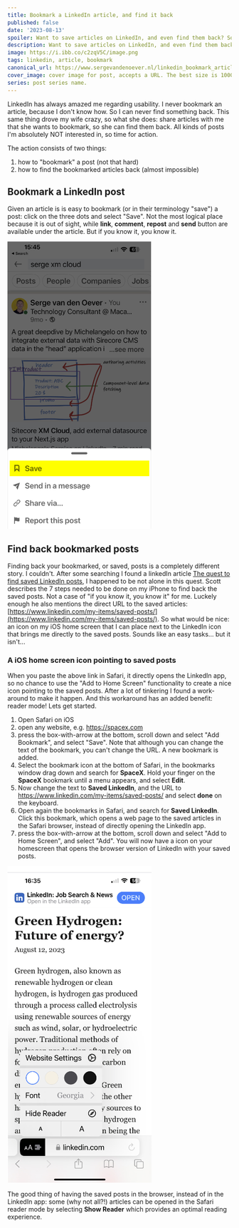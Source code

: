 ```yaml
---
title: Bookmark a LinkedIn article, and find it back
published: false
date: '2023-08-13'
spoiler: Want to save articles on LinkedIn, and even find them back? Sound like an easy functionality, but it isn't...
description: Want to save articles on LinkedIn, and even find them back? Sound like an easy functionality, but it isn't...
image: https://i.ibb.co/c2zqV5C/image.png
tags: linkedin, article, bookmark
canonical_url: https://www.sergevandenoever.nl/linkedin_bookmark_article_and_find_back
cover_image: cover image for post, accepts a URL. The best size is 1000 x 420.
series: post series name.
---
```


LinkedIn has always amazed me regarding usability. I never bookmark an article, because I don't know how. So I can never find something back. This same thing drove my wife crazy, so what she does: share articles with me that she wants to bookmark, so she can find them back. All kinds of posts I'm absolutely NOT interested in, so time for action. 

The action consists of two things:

1. how to "bookmark" a post (not that hard)
2. how to find the bookmarked articles back (almost impossible)

## Bookmark a LinkedIn post

Given an article is is easy to bookmark (or in their terminology "save") a post: click on the three dots and select "Save". Not the most logical place because it is out of sight, while **link**, **comment**, **repost** and **send** button are available under the article. But if you know it, you know it.

![](linkedin_bookmark_article_and_find_back/save-article.png)


## Find back bookmarked posts

Finding back your bookmarked, or saved, posts is a completely different story. I couldn't. After some searching I found a linkedIn article [The quest to find saved LinkedIn posts](https://www.linkedin.com/pulse/quest-find-saved-linkedin-posts-scott-stockwell/), I happened to be not alone in this quest. Scott describes the 7 steps needed to be done on my iPhone to find back the saved posts. Not a case of "if you know it, you know it" for me. Luckely enough he also mentions the direct URL to the saved articles: [https://www.linkedin.com/my-items/saved-posts/](https://www.linkedin.com/my-items/saved-posts/). So what would be nice: an icon on my iOS home screen that I can place next to the LinkedIn icon that brings me directly to the saved posts. Sounds like an easy tasks... but it isn't...

### A iOS home screen icon pointing to saved posts

When you paste the above link in Safari, it directly opens the LinkedIn app, so no chance to use the "Add to Home Screen" functionality to create a nice icon pointing to the saved posts. After a lot of tinkering I found a work-around to make it happen. And this workaround has an added benefit: reader mode! Lets get started.

1. Open Safari on iOS
2. open any website, e.g. https://spacex.com
3. press the box-with-arrow at the bottom, scroll down and select "Add Bookmark", and select "Save". Note that although you can change the text of the bookmark, you can't change the URL. A new bookmark is added.
4. Select the bookmark icon at the bottom of Safari, in the bookmarks window drag down and search for **SpaceX**. Hold your finger on the **SpaceX** bookmark until a menu appears, and select **Edit**.
5. Now change the text to **Saved LinkedIn**, and the URL to https://www.linkedin.com/my-items/saved-posts/ and select **done** on the keyboard.
6. Open again the bookmarks in Safari, and search for **Saved LinkedIn**. Click this bookmark, which opens a web page to the saved articles in the Safari browser, instead of directly opening the LinkedIn app.
7. press the box-with-arrow at the bottom, scroll down and select "Add to Home Screen", and select "Add". You will now have a icon on your homescreen that opens the browser version of LinkedIn with your saved posts.

![](linkedin_bookmark_article_and_find_back/reader-mode.png)

The good thing of having the saved posts in the browser, instead of in the LinkedIn app: some (why not all?!) articles can be opened in the Safari reader mode by selecting **Show Reader** which provides an optimal reading experience.
